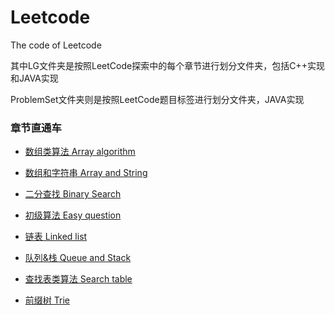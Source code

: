 # Leetcode
The code of Leetcode

其中LG文件夹是按照LeetCode探索中的每个章节进行划分文件夹，包括C++实现和JAVA实现

ProblemSet文件夹则是按照LeetCode题目标签进行划分文件夹，JAVA实现

### 章节直通车

- [数组类算法 Array algorithm](https://github.com/ontheway12138/Leetcode/tree/master/LG/Array%20algorithm)

- [数组和字符串 Array and String](https://github.com/ontheway12138/Leetcode/tree/master/LG/Array%20and%20String)

- [二分查找 Binary Search](https://github.com/ontheway12138/Leetcode/tree/master/LG/Binary%20Search)

- [初级算法 Easy question](https://github.com/ontheway12138/Leetcode/tree/master/LG/Easy%20question)

- [链表 Linked list](https://github.com/ontheway12138/Leetcode/tree/master/LG/Linked%20list)

- [队列&栈 Queue and Stack](https://github.com/ontheway12138/Leetcode/tree/master/LG/Queue%20and%20Stack)

- [查找表类算法 Search table](https://github.com/ontheway12138/Leetcode/tree/master/LG/Search%20table)

- [前缀树 Trie](https://github.com/ontheway12138/Leetcode/tree/master/LG/Trie) 
